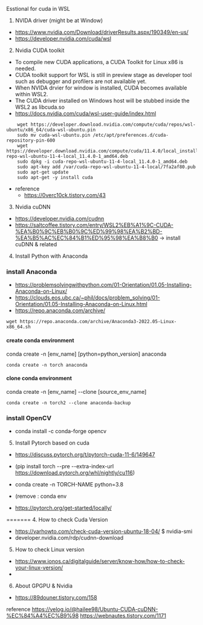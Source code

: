 Esstional for cuda in WSL


1. NVIDA driver (might be at Window)
  - https://www.nvidia.com/Download/driverResults.aspx/190349/en-us/
  - https://developer.nvidia.com/cuda/wsl

2. Nvidia CUDA toolkit
  - To compile new CUDA applications, a CUDA Toolkit for Linux x86 is needed.
  - CUDA toolkit support for WSL is still in preview stage as developer tool such as debugger and profilers are not available yet.
  - When NVIDA drvier for window is installed, CUDA becomes available within WSL2. 
  - The CUDA driver installed on Windows host will be stubbed inside the WSL2 as libcuda.so
  - https://docs.nvidia.com/cuda/wsl-user-guide/index.html

```	
	wget https://developer.download.nvidia.com/compute/cuda/repos/wsl-ubuntu/x86_64/cuda-wsl-ubuntu.pin	
	sudo mv cuda-wsl-ubuntu.pin /etc/apt/preferences.d/cuda-repository-pin-600	
	wget https://developer.download.nvidia.com/compute/cuda/11.4.0/local_installers/cuda-repo-wsl-ubuntu-11-4-local_11.4.0-1_amd64.deb	
	sudo dpkg -i cuda-repo-wsl-ubuntu-11-4-local_11.4.0-1_amd64.deb	
	sudo apt-key add /var/cuda-repo-wsl-ubuntu-11-4-local/7fa2af80.pub	
	sudo apt-get update	
	sudo apt-get -y install cuda	
```

  - reference
    - https://0verc10ck.tistory.com/43

3. Nvidia cuDNN
  - https://developer.nvidia.com/cudnn 
  - https://saltcoffee.tistory.com/entry/WSL2%EB%A1%9C-CUDA-%EA%B0%9C%EB%B0%9C%ED%99%98%EA%B2%BD-%EA%B5%AC%EC%84%B1%ED%95%98%EA%B8%B0
    -> install cuDNN & related

4. Install Python with Anaconda
### install Anaconda
  - https://problemsolvingwithpython.com/01-Orientation/01.05-Installing-Anaconda-on-Linux/
  - https://clouds.eos.ubc.ca/~phil/docs/problem_solving/01-Orientation/01.05-Installing-Anaconda-on-Linux.html
  - https://repo.anaconda.com/archive/
  ```
  wget https://repo.anaconda.com/archive/Anaconda3-2022.05-Linux-x86_64.sh
  ```
  #### create conda environment
  conda create -n [env_name] [python=python_version] anaconda
  ```
  conda create -n torch anaconda
  ```
  
  #### clone conda environment
  conda create -n [env_name] --clone [source_env_name]
  ```
  conda create -n torch2 --clone anaconda-backup
  ```

### install OpenCV
  - conda install -c conda-forge opencv

5. Install Pytorch based on cuda
  - https://discuss.pytorch.org/t/pytorch-cuda-11-6/149647
  - (pip install torch --pre --extra-index-url https://download.pytorch.org/whl/nightly/cu116)

  - conda create -n TORCH-NAME python=3.8
  - (remove : conda env 

  - https://pytorch.org/get-started/locally/


=======
4. How to check Cuda Version
  - https://varhowto.com/check-cuda-version-ubuntu-18-04/
    $ nvidia-smi
  - developer.nvidia.com/rdp/cudnn-download 

5. How to check Linux version
  - https://www.ionos.ca/digitalguide/server/know-how/how-to-check-your-linux-version/
  - 

6. About GPGPU & Nvidia
  - https://89douner.tistory.com/158




reference
https://velog.io/@hailee98/Ubuntu-CUDA-cuDNN-%EC%84%A4%EC%B9%98
https://webnautes.tistory.com/1171
